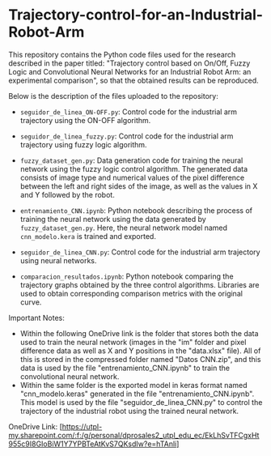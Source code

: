 # Trajectory-control-for-an-Industrial-Robot-Arm

This repository contains the Python code files used for the research described in the paper titled: "Trajectory control based on On/Off, Fuzzy Logic and Convolutional Neural Networks for an Industrial Robot Arm: an experimental comparison", so that the obtained results can be reproduced.

Below is the description of the files uploaded to the repository:

- `seguidor_de_linea_ON-OFF.py`: Control code for the industrial arm trajectory using the ON-OFF algorithm.

- `seguidor_de_linea_fuzzy.py`: Control code for the industrial arm trajectory using fuzzy logic algorithm.

- `fuzzy_dataset_gen.py`: Data generation code for training the neural network using the fuzzy logic control algorithm. The generated data consists of image type and numerical values of the pixel difference between the left and right sides of the image, as well as the values in X and Y followed by the robot.

- `entrenamiento_CNN.ipynb`: Python notebook describing the process of training the neural network using the data generated by `fuzzy_dataset_gen.py`. Here, the neural network model named `cnn_modelo.kera` is trained and exported.

- `seguidor_de_linea_CNN.py`: Control code for the industrial arm trajectory using neural networks.

- `comparacion_resultados.ipynb`: Python notebook comparing the trajectory graphs obtained by the three control algorithms. Libraries are used to obtain corresponding comparison metrics with the original curve.

Important Notes:

- Within the following OneDrive link is the folder that stores both the data used to train the neural network (images in the "im" folder and pixel difference data as well as X and Y positions in the "data.xlsx" file). All of this is stored in the compressed folder named "Datos CNN.zip", and this data is used by the file "entrenamiento_CNN.ipynb" to train the convolutional neural network.
- Within the same folder is the exported model in keras format named "cnn_modelo.keras" generated in the file "entrenamiento_CNN.ipynb". This model is used by the file "seguidor_de_linea_CNN.py" to control the trajectory of the industrial robot using the trained neural network.

OneDrive Link: [https://utpl-my.sharepoint.com/:f:/g/personal/dprosales2_utpl_edu_ec/EkLhSvTFCgxHt955c9I8GIoBiW1Y7YPBTeAtKvS7QKsdIw?e=hTAnli]
